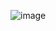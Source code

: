 
![image](https://user-images.githubusercontent.com/69720016/112758042-4e6a0180-8ffd-11eb-8ff2-58cdb1811bd9.png)
